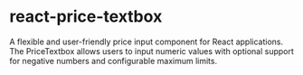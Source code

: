 # react-price-textbox
A flexible and user-friendly price input component for React applications. The PriceTextbox allows users to input numeric values with optional support for negative numbers and configurable maximum limits.
